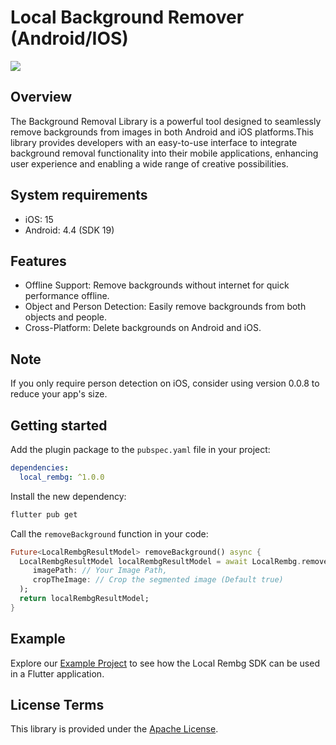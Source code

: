 # Local Background Remover (Android/IOS)

<img src="https://fastupload.io/secure/file/7d5GLEjgamxRJ"/>

## Overview

The Background Removal Library is a powerful tool designed to seamlessly remove backgrounds from
images in both Android and iOS platforms.This library provides developers with an easy-to-use
interface to integrate background removal functionality into their mobile applications, enhancing
user experience and enabling a wide range of creative possibilities.

## System requirements

- iOS: 15
- Android: 4.4 (SDK 19)

## Features

- Offline Support: Remove backgrounds without internet for quick performance offline.
- Object and Person Detection: Easily remove backgrounds from both objects and people.
- Cross-Platform: Delete backgrounds on Android and iOS.

## Note
If you only require person detection on iOS, consider using version 0.0.8 to reduce your app's size.

## Getting started

Add the plugin package to the `pubspec.yaml` file in your project:

```yaml
dependencies:
  local_rembg: ^1.0.0
```

Install the new dependency:

```sh
flutter pub get
```

Call the `removeBackground` function in your code:

```dart
Future<LocalRembgResultModel> removeBackground() async {
  LocalRembgResultModel localRembgResultModel = await LocalRembg.removeBackground(
     imagePath: // Your Image Path,
     cropTheImage: // Crop the segmented image (Default true)
  );
  return localRembgResultModel;
}
```

## Example

Explore our [Example Project](./example) to see how the Local Rembg SDK can be used in a Flutter
application.

## License Terms

This library is provided under the [Apache License](LICENSE).
